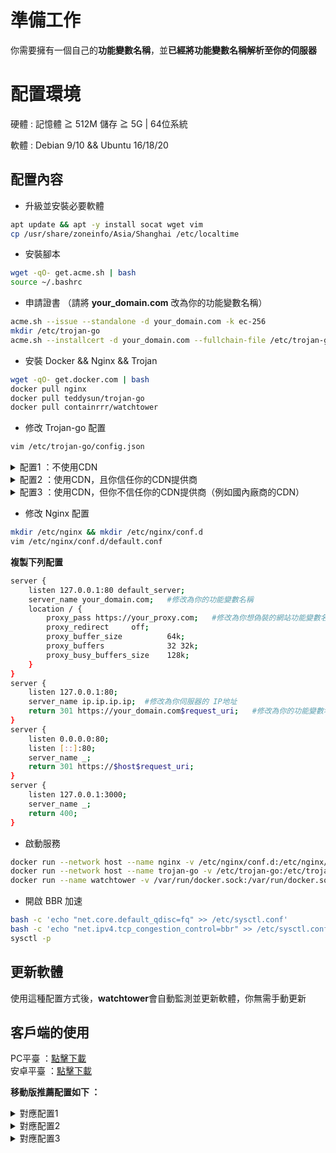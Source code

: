 # 準備工作
你需要擁有一個自己的**功能變數名稱**，並**已經將功能變數名稱解析至你的伺服器**    
# 配置環境
硬體 : 記憶體 ≧ 512M 儲存 ≧ 5G | 64位系統			

軟體 : Debian 9/10 && Ubuntu 16/18/20
## 配置內容 
- 升級並安裝必要軟體   
```bash
apt update && apt -y install socat wget vim
cp /usr/share/zoneinfo/Asia/Shanghai /etc/localtime
```
- 安裝腳本 
```bash
wget -qO- get.acme.sh | bash 
source ~/.bashrc
```
- 申請證書 （請將 **your_domain.com** 改為你的功能變數名稱）  
```bash
acme.sh --issue --standalone -d your_domain.com -k ec-256
mkdir /etc/trojan-go
acme.sh --installcert -d your_domain.com --fullchain-file /etc/trojan-go/server.pem --key-file /etc/trojan-go/server.key --ecc
```
- 安裝 Docker && Nginx && Trojan     
```bash
wget -qO- get.docker.com | bash
docker pull nginx
docker pull teddysun/trojan-go
docker pull containrrr/watchtower
```
- 修改 Trojan-go 配置
```bash
vim /etc/trojan-go/config.json
```
<details>
<summary>配置1 ：不使用CDN</summary>

```bash
{
    "run_type": "server",
    "local_addr": "0.0.0.0",
    "local_port": 443,
    "remote_addr": "127.0.0.1",
    "remote_port": 80,
    "password": [
        "password0"  #修改為你設定的密碼
    ],
    "ssl": {
        "verify": true,
        "verify_hostname": true,
        "cert": "/etc/trojan-go/server.pem",
        "key": "/etc/trojan-go/server.key",
	"sni": "your_domain.com",    #修改為你的功能變數名稱
        "fallback_port": 3000 
    }
}
```
</details>

<details>
<summary>配置2 ：使用CDN，且你信任你的CDN提供商</summary>

```bash
{
    "run_type": "server",
    "local_addr": "0.0.0.0",
    "local_port": 443,
    "remote_addr": "127.0.0.1",
    "remote_port": 80,
    "password": [
        "password0"  #修改為你設定的密碼
    ],
    "ssl": {
        "verify": true,
        "verify_hostname": true,
        "cert": "/etc/trojan-go/server.pem",
        "key": "/etc/trojan-go/server.key",
	"sni": "your_domain.com",    #修改為你的功能變數名稱
        "fallback_port": 3000 
    },
    "websocket": {
    "enabled": true,
    "path": "/your_path",  #修改為你設定的路徑
    "host": "your_domain.com"   #修改為你的功能變數名稱
    }
}
```
</details>  

<details>
<summary>配置3 ：使用CDN，但你不信任你的CDN提供商（例如國內廠商的CDN）</summary>

```bash
{
    "run_type": "server",
    "local_addr": "0.0.0.0",
    "local_port": 443,
    "remote_addr": "127.0.0.1",
    "remote_port": 80,
    "password": [
        "password0"  #修改為你設定的密碼
    ],
    "ssl": {
        "verify": true,
        "verify_hostname": true,
        "cert": "/etc/trojan-go/server.pem",
        "key": "/etc/trojan-go/server.key",
	"sni": "your_domain.com",    #修改為你的功能變數名稱
        "fallback_port": 3000 
    },
    "websocket": {
    "enabled": true,
    "path": "/your_path",  #修改為你設定的路徑
    "host": "your_domain.com"   #修改為你的功能變數名稱
    },
    "shadowsocks": {
    "enabled": true,
    "method": "AES-128-GCM",
    "password": "password1"   #修改為另一個密碼，請勿與上方密碼一致
  }
}
```
</details>

- 修改 Nginx 配置  
```bash
mkdir /etc/nginx && mkdir /etc/nginx/conf.d
vim /etc/nginx/conf.d/default.conf
```
**複製下列配置**  
```bash
server {
    listen 127.0.0.1:80 default_server;
    server_name your_domain.com;   #修改為你的功能變數名稱
    location / {
        proxy_pass https://your_proxy.com;   #修改為你想偽裝的網站功能變數名稱，例如 https://unsplash.com/  
        proxy_redirect     off;
        proxy_buffer_size          64k; 
        proxy_buffers              32 32k; 
        proxy_busy_buffers_size    128k;  
    }
}
server {
    listen 127.0.0.1:80;
    server_name ip.ip.ip.ip;  #修改為你伺服器的 IP地址
    return 301 https://your_domain.com$request_uri;   #修改為你的功能變數名稱
}
server {
    listen 0.0.0.0:80;
    listen [::]:80;
    server_name _;
    return 301 https://$host$request_uri;
}
server {
	listen 127.0.0.1:3000;
	server_name _;
	return 400;
}
```
- 啟動服務  
```bash
docker run --network host --name nginx -v /etc/nginx/conf.d:/etc/nginx/conf.d --restart=always -d nginx
docker run --network host --name trojan-go -v /etc/trojan-go:/etc/trojan-go --restart=always -d teddysun/trojan-go
docker run --name watchtower -v /var/run/docker.sock:/var/run/docker.sock --restart unless-stopped -d containrrr/watchtower --cleanup
```
- 開啟 BBR 加速 
```bash
bash -c 'echo "net.core.default_qdisc=fq" >> /etc/sysctl.conf'
bash -c 'echo "net.ipv4.tcp_congestion_control=bbr" >> /etc/sysctl.conf'
sysctl -p
```
## 更新軟體
使用這種配置方式後，**watchtower**會自動監測並更新軟體，你無需手動更新

## 客戶端的使用 
PC平臺 ：[點擊下載](https://github.com/charlieethan/firewall-proxy/releases/tag/1.4.0)   		
安卓平臺 ：[點擊下載](https://github.com/charlieethan/firewall-proxy/releases/download/V0.7.7/Igniter-Go-v0.7.7.apk)			

**移動版推薦配置如下 ：**		
<details>
<summary>對應配置1</summary>

```bash
{
    "run_type": "client",
    "local_addr": "127.0.0.1",
    "local_port": 1080,
    "remote_addr": "your_domain",
    "remote_port": 443,
    "password": [
        "your_password"
    ],
    "ssl": {
        "verify": true,
	"verify_hostname": true,
        "sni": "your_domain",
        "session_ticket": true,
        "reuse_session": true,
        "fingerprint": "firefox"
    },
    "mux": {
        "enabled": true,
        "concurrency": 8,
        "idle_timeout": 60
    }
}
```
</details>

<details>
<summary>對應配置2</summary>

```bash
{
    "run_type": "client",
    "local_addr": "127.0.0.1",
    "local_port": 1080,
    "remote_addr": "your_domain",
    "remote_port": 443,
    "password": [
        "your_password"
    ],
    "ssl": {
        "verify": true,
	"verify_hostname": true,
        "sni": "your_domain",
        "session_ticket": true,
        "reuse_session": true,
        "fingerprint": "firefox"
    },
    "mux": {
        "enabled": true,
        "concurrency": 8,
        "idle_timeout": 60
    },
    "websocket": {
    "enabled": true,
    "path": "/your_path", 
    "hostname": "your_domain.com"  
    }
}
```
</details>

<details>
<summary>對應配置3</summary>

```bash
{
    "run_type": "client",
    "local_addr": "127.0.0.1",
    "local_port": 1080,
    "remote_addr": "your_domain",
    "remote_port": 443,
    "password": [
        "your_password"
    ],
    "ssl": {
        "verify": true,
	"verify_hostname": true,
        "sni": "your_domain",
        "session_ticket": true,
        "reuse_session": true,
        "fingerprint": "firefox"
    },
    "mux": {
        "enabled": true,
        "concurrency": 8,
        "idle_timeout": 60
    },
    "websocket": {
    "enabled": true,
    "path": "/your_path", 
    "hostname": "your_domain.com"  
    },
    "shadowsocks": {
    "enabled": true,
    "method": "AES-128-GCM",
    "password": "password1" 
  }
}
```
</details>

